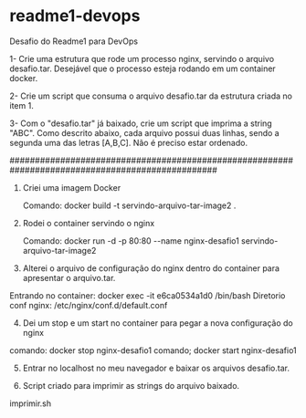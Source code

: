 # readme1-devops
Desafio do Readme1 para DevOps

1- Crie uma estrutura que rode um processo nginx, servindo o arquivo desafio.tar.
Desejável que o processo esteja rodando em um container docker.

2- Crie um script que consuma o arquivo desafio.tar da estrutura criada no item 1.

3- Com o "desafio.tar" já baixado, crie um script que imprima a string "ABC".
Como descrito abaixo, cada arquivo possui duas linhas, sendo a segunda uma das letras [A,B,C].
Não é preciso estar ordenado.

#################################################################################################

1. Criei uma imagem Docker
   
   Comando: docker build -t servindo-arquivo-tar-image2 .


2. Rodei o container servindo o nginx
   
   Comando: docker run -d -p 80:80 --name nginx-desafio1 servindo-arquivo-tar-image2


3. Alterei o arquivo de configuração do nginx dentro do container para apresentar o arquivo.tar.

Entrando no container: docker exec -it e6ca0534a1d0 /bin/bash
Diretorio conf nginx: /etc/nginx/conf.d/default.conf

4. Dei um stop e um start no container para pegar a nova configuração do nginx

comando: docker stop nginx-desafio1
comando; docker start nginx-desafio1


5. Entrar no localhost no meu navegador e baixar os arquivos desafio.tar.


6. Script criado para imprimir as strings do arquivo baixado.

 imprimir.sh

